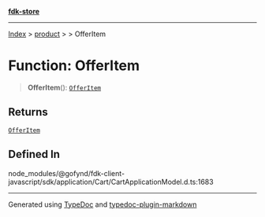 [**fdk-store**](../../../README.md)
***

[Index](../../../API.md) > [product](../../README.md) > [<internal>](../README.md) > OfferItem

# Function: OfferItem

> **OfferItem**(): [`OfferItem`](../type-aliases/type-alias.OfferItem.md)

## Returns

[`OfferItem`](../type-aliases/type-alias.OfferItem.md)

## Defined In

node\_modules/@gofynd/fdk-client-javascript/sdk/application/Cart/CartApplicationModel.d.ts:1683

***
Generated using [TypeDoc](https://typedoc.org/) and [typedoc-plugin-markdown](https://www.npmjs.com/package/typedoc-plugin-markdown)
